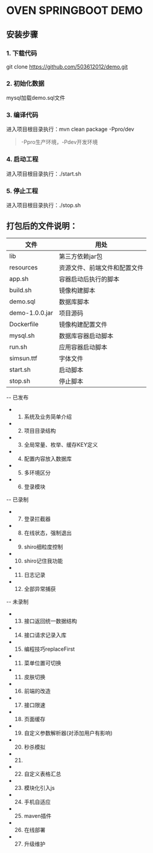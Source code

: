 # OVEN SPRINGBOOT DEMO
## 安装步骤
### 1. 下载代码
git clone https://github.com/503612012/demo.git
### 2. 初始化数据
mysql加载demo.sql文件
### 3. 编译代码
进入项目根目录执行：mvn clean package -Ppro/dev
> -Ppro生产环境，-Pdev开发环境
### 4. 启动工程
进入项目根目录执行：./start.sh
### 5. 停止工程
进入项目根目录执行：./stop.sh
## 打包后的文件说明：
| 文件             | 用处             |
|----------------|----------------|
| lib            | 第三方依赖jar包      |
| resources      | 资源文件、前端文件和配置文件 |
| app.sh         | 容器启动后执行的脚本     |
| build.sh       | 镜像构建脚本         |
| demo.sql       | 数据库脚本          |
| demo-1.0.0.jar | 项目源码           |
| Dockerfile     | 镜像构建配置文件       |
| mysql.sh       | 数据库容器启动脚本      |
| run.sh         | 应用容器启动脚本       |
| simsun.ttf     | 字体文件           |
| start.sh       | 启动脚本           |
| stop.sh        | 停止脚本           |


-- 已发布
- 1. 系统及业务简单介绍
- 2. 项目目录结构
- 3. 全局常量、枚举、缓存KEY定义
- 4. 配置内容放入数据库
- 5. 多环境区分
- 6. 登录模块

-- 已录制
- 7. 登录拦截器
- 8. 在线状态，强制退出
- 9. shiro细粒度控制
- 10. shiro记住我功能
- 11. 日志记录
- 12. 全部异常捕获

-- 未录制
- 13. 接口返回统一数据结构
- 14. 接口请求记录入库
- 15. 编程技巧replaceFirst
- 11. 菜单位置可切换
- 11. 皮肤切换
- 16. 前端的改造
- 17. 接口限速
- 18. 页面缓存
- 19. 自定义参数解析器(对添加用户有影响)
- 20. 秒杀模拟
- 21.
- 22. 自定义表格汇总
- 23. 模块化引入js
- 24. 手机自适应
- 25. maven插件
- 26. 在线部署
- 27. 升级维护